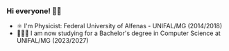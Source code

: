 ### Hi everyone! 👋🏻

- ⚛️ I'm Physicist: Federal University of Alfenas - UNIFAL/MG (2014/2018)
- 👨🏻‍💻 I am now studying for a Bachelor's degree in Computer Science at UNIFAL/MG (2023/2027)
